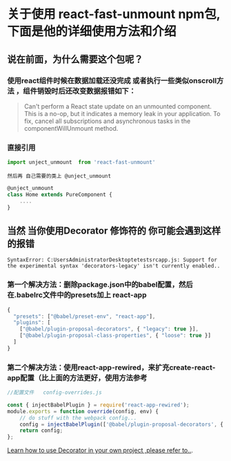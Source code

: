 # 关于使用 react-fast-unmount  npm包,下面是他的详细使用方法和介绍 
    
## 说在前面，为什么需要这个包呢？
### 使用react组件时候在数据加载还没完成 或者执行一些类似onscroll方法 ，组件销毁时后还改变数据报错如下：
   > Can't perform a React state update on an unmounted component. 
   > This is a no-op, but it indicates a memory leak in your application. 
   > To fix, cancel all subscriptions and asynchronous tasks in the componentWillUnmount method.

### 直接引用
```jsx
import unject_unmount  from 'react-fast-unmount'
```
    然后再 自己需要的类上 @unject_unmount
```jsx
@unject_unmount
class Home extends PureComponent {
    ....
}
```

## 当然 当你使用Decorator 修饰符的 你可能会遇到这样的报错

    SyntaxError: C:UsersAdministratorDesktoptetestsrcapp.js: Support for the experimental syntax 'decorators-legacy' isn't currently enabled..

### 第一个解决方法：删除package.json中的babel配置，然后在.babelrc文件中的presets加上 react-app

```jsx
{
  "presets": ["@babel/preset-env", "react-app"],
  "plugins": [
    ["@babel/plugin-proposal-decorators", { "legacy": true }],
    ["@babel/plugin-proposal-class-properties", { "loose": true }]
  ]
}
```
### 第二个解决方法：使用react-app-rewired，来扩充create-react-app配置（比上面的方法更好，使用方法参考
```jsx
//配置文件   config-overrides.js

const { injectBabelPlugin } = require('react-app-rewired');
module.exports = function override(config, env) {
    // do stuff with the webpack config...
    config = injectBabelPlugin(['@babel/plugin-proposal-decorators', { "legacy": true }], config)   //{ "legacy": true }一定不能掉，否则报错
    return config;
};
```

[Learn how to use Decorator in your own project ,please refer to..](https://blog.csdn.net/qq_37860930/article/details/80690838).






